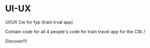 # UI-UX
UI/UX Cw for fyp (train trval app)

Contain code for all 4 people's code for train travel app for the CW..!

Discover!!!
